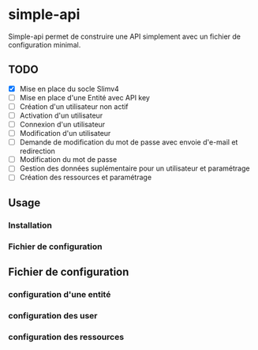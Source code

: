 # simple-api

Simple-api permet de construire une API simplement avec un fichier de configuration minimal.

## TODO

- [X] Mise en place du socle Slimv4
- [ ] Mise en place d'une Entité avec API key
- [ ] Création d'un utilisateur non actif
- [ ] Activation d'un utilisateur
- [ ] Connexion d'un utilisateur
- [ ] Modification d'un utilisateur
- [ ] Demande de modification du mot de passe avec envoie d'e-mail et redirection
- [ ] Modification du mot de passe
- [ ] Gestion des données suplémentaire pour un utilisateur et paramétrage
- [ ] Création des ressources et paramétrage

## Usage

### Installation

### Fichier de configuration

## Fichier de configuration

### configuration d'une entité

### configuration des user

### configuration des ressources

